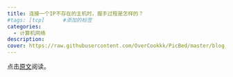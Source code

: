 ```yaml
---
title: 连接一个IP不存在的主机时，握手过程是怎样的？
#tags: [tcp]      #添加的标签
categories: 
  - 计算机网络
description: 
cover: https://raw.githubusercontent.com/OverCookkk/PicBed/master/blog_cover_images/00700-2668600992.png
---
```




点击[原文](https://mp.weixin.qq.com/s?__biz=Mzg5NDY2MDk4Mw==&mid=2247486434&idx=1&sn=922aec281a8b41d215e620a57068b145&source=41#wechat_redirect)阅读。

